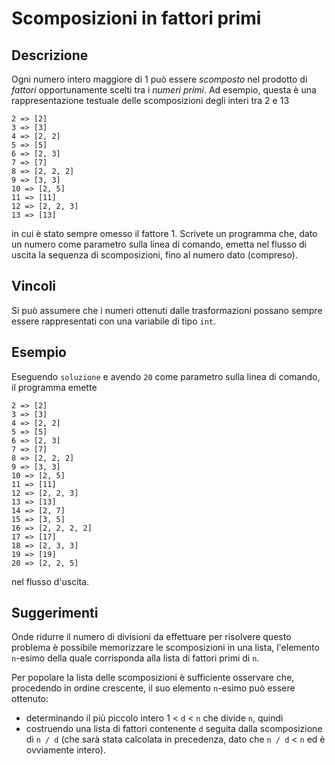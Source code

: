 Scomposizioni in fattori primi
==============================

Descrizione
-----------

Ogni numero intero maggiore di 1 può essere *scomposto* nel prodotto di
*fattori* opportunamente scelti tra i *numeri primi*. Ad esempio, questa è una
rappresentazione testuale delle scomposizioni degli interi tra 2 e 13

    2 => [2]
    3 => [3]
    4 => [2, 2]
    5 => [5]
    6 => [2, 3]
    7 => [7]
    8 => [2, 2, 2]
    9 => [3, 3]
    10 => [2, 5]
    11 => [11]
    12 => [2, 2, 3]
    13 => [13]

in cui è stato sempre omesso il fattore 1. Scrivete un programma che, dato un
numero come parametro sulla linea di comando, emetta nel flusso di uscita la
sequenza di scomposizioni, fino al numero dato (compreso).


Vincoli
-------

Si può assumere che i numeri ottenuti dalle trasformazioni possano sempre essere
rappresentati con una variabile di tipo `int`.


Esempio
-------

Eseguendo `soluzione` e avendo `20` come parametro sulla linea di comando, il
programma emette

    2 => [2]
    3 => [3]
    4 => [2, 2]
    5 => [5]
    6 => [2, 3]
    7 => [7]
    8 => [2, 2, 2]
    9 => [3, 3]
    10 => [2, 5]
    11 => [11]
    12 => [2, 2, 3]
    13 => [13]
    14 => [2, 7]
    15 => [3, 5]
    16 => [2, 2, 2, 2]
    17 => [17]
    18 => [2, 3, 3]
    19 => [19]
    20 => [2, 2, 5]

nel flusso d'uscita.

Suggerimenti
------------

Onde ridurre il numero di divisioni da effettuare per risolvere questo problema è
possibile memorizzare le scomposizioni in una lista, l'elemento `n`-esimo della
quale corrisponda alla lista di fattori primi di `n`.

Per popolare la lista delle scomposizioni è sufficiente osservare che,
procedendo in ordine crescente, il suo elemento `n`-esimo può essere ottenuto:

* determinando il più piccolo intero 1 < `d` < `n` che divide `n`, quindi
* costruendo una lista di fattori contenente `d` seguita dalla scomposizione di
  `n / d` (che sarà stata calcolata in precedenza, dato che `n / d` < `n` ed è
  ovviamente intero).
